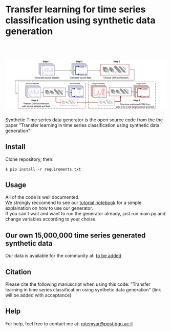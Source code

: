 # Transfer learning for time series classification using synthetic data generation
<h1 align="center">
  <br>
  <img src="https://github.com/YR234/TL-for-TSC/blob/main/method_overview.png" alt="Synthetic" width="1000">
</h1>
Synthetic Time series data generator is the open source code from the the paper "Transfer learning in time series classification using synthetic data generation"

## Install
Clone repository, then:
```
$ pip install -r requirements.txt
```
## Usage
All of the code is well documented. </br>
We strongly reccomend to see our [tutorial notebook](https://github.com/YR234/TL-for-TSC/blob/main/starter_tutorial.ipynb) for a simple explaination on how to use our generator.</br>
If you can't wait and want to run the generator already, just run main.py and change variables according to your choise.

## Our own 15,000,000 time series generated synthetic data
Our data is available for the community at: [to be added](https://github.com/YR234/SyntheticTSDataGenerator/blob/master/tutorial.ipynb)

## Citation
Please cite the following manuscript when using this code: "Transfer learning in time series classification using synthetic data generation" (link will be added with acceptance)


## Help
For help, feel free to contact me at: rotemyar@post.bgu.ac.il

